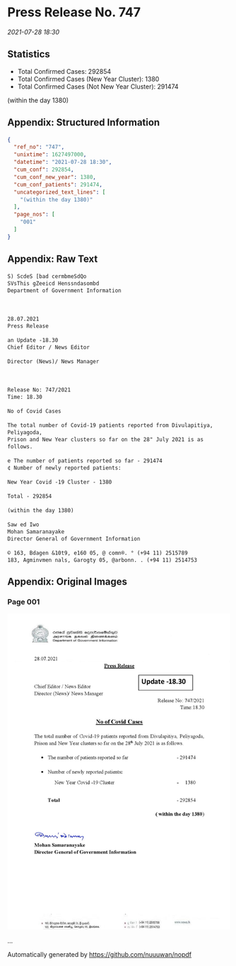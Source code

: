 
# Press Release No. 747
*2021-07-28 18:30*
## Statistics
* Total Confirmed Cases: 292854
* Total Confirmed Cases (New Year Cluster): 1380
* Total Confirmed Cases (Not New Year Cluster): 291474


(within the day 1380)

## Appendix: Structured Information
```json
{
  "ref_no": "747",
  "unixtime": 1627497000,
  "datetime": "2021-07-28 18:30",
  "cum_conf": 292854,
  "cum_conf_new_year": 1380,
  "cum_conf_patients": 291474,
  "uncategorized_text_lines": [
    "(within the day 1380)"
  ],
  "page_nos": [
    "001"
  ]
}
```

## Appendix: Raw Text
```text
S) ScdeS [bad cermbmeSdQo
SVsThis gZeeicd Henssndasombd
Department of Government Information

 

28.07.2021
Press Release

an Update -18.30
Chief Editor / News Editor

Director (News)/ News Manager

 

Release No: 747/2021
Time: 18.30

No of Covid Cases

The total number of Covid-19 patients reported from Divulapitiya, Peliyagoda,
Prison and New Year clusters so far on the 28" July 2021 is as follows.

e The number of patients reported so far - 291474
¢ Number of newly reported patients:

New Year Covid -19 Cluster - 1380

Total - 292854

(within the day 1380)

Saw ed Iwo
Mohan Samaranayake
Director General of Government Information

© 163, Bdagen &10t9, e160 05, @ comn®. ° (+94 11) 2515789
183, Agminvmen nals, Garogty 05, @arbonn. . (+94 11) 2514753

```

## Appendix: Original Images

### Page 001

![page_no](https://raw.githubusercontent.com/nuuuwan/nopdf_data/main/nopdf.dgigovlk.ref747.page001.jpeg)
        

...

Automatically generated by https://github.com/nuuuwan/nopdf

    
    